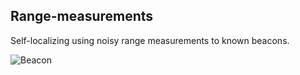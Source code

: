 ## Range-measurements

Self-localizing using noisy range measurements to known beacons.

![Beacon](/images/demo.png)
